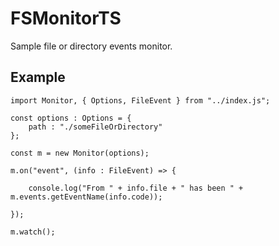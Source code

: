 # FSMonitorTS
Sample file or directory events monitor.

## Example

```
import Monitor, { Options, FileEvent } from "../index.js";

const options : Options = {
    path : "./someFileOrDirectory"
};

const m = new Monitor(options);

m.on("event", (info : FileEvent) => {

    console.log("From " + info.file + " has been " + m.events.getEventName(info.code));

});

m.watch();
```
